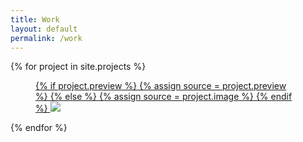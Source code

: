 ```yaml
---
title: Work
layout: default
permalink: /work
---
```

<section class="projects grid">
	{% for project in site.projects %}
	<a href="{{ project.url }}" class="project">
		<figure class="project--image grid--col--full">
			{% if project.preview %}
				{% assign source = project.preview %}
			{% else %}
				{% assign source = project.image %}
			{% endif %}
			<img src="{{ source }}" srcset="{{ source | replace:'.','@2x.' }} 2x, {{ source | replace:'.','@3x.' }} 3x"/>
		</figure>
	</a>
	{% endfor %}
</section>